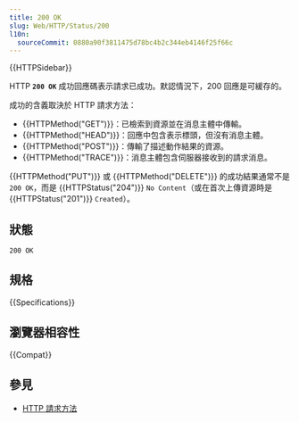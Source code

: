 ```yaml
---
title: 200 OK
slug: Web/HTTP/Status/200
l10n:
  sourceCommit: 0880a90f3811475d78bc4b2c344eb4146f25f66c
---
```


{{HTTPSidebar}}

HTTP **`200 OK`** 成功回應碼表示請求已成功。默認情況下，200 回應是可緩存的。

成功的含義取決於 HTTP 請求方法：

- {{HTTPMethod("GET")}}：已檢索到資源並在消息主體中傳輸。
- {{HTTPMethod("HEAD")}}：回應中包含表示標頭，但沒有消息主體。
- {{HTTPMethod("POST")}}：傳輸了描述動作結果的資源。
- {{HTTPMethod("TRACE")}}：消息主體包含伺服器接收到的請求消息。

{{HTTPMethod("PUT")}} 或 {{HTTPMethod("DELETE")}} 的成功結果通常不是 `200 OK`，而是 {{HTTPStatus("204")}} `No Content`（或在首次上傳資源時是 {{HTTPStatus("201")}} `Created`）。

## 狀態

```http
200 OK
```

## 規格

{{Specifications}}

## 瀏覽器相容性

{{Compat}}

## 參見

- [HTTP 請求方法](/zh-TW/docs/Web/HTTP/Methods)

